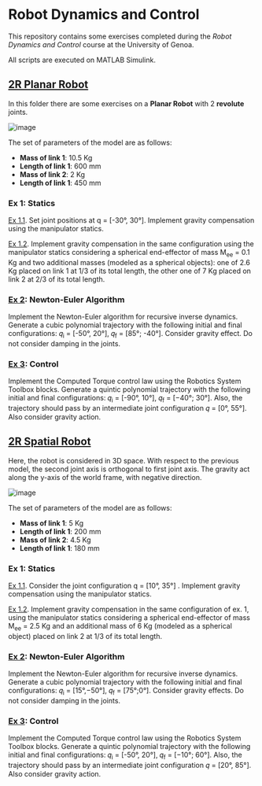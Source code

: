 # Robot Dynamics and Control

This repository contains some exercises completed during the _Robot Dynamics and Control_ course at the University of Genoa.

All scripts are executed on MATLAB Simulink.

## [2R Planar Robot](https://github.com/alessandrotrovatello/Robot-Dynamics-and-Control/tree/main/2R_planar_robot)

In this folder there are some exercises on a **Planar Robot** with 2 **revolute** joints.

![image](https://github.com/user-attachments/assets/afa6b5bb-ffee-4e74-93ef-3cde9877a974)

The set of parameters of the model are as follows:

- **Mass of link 1**: 10.5 Kg
- **Length of link 1**: 600 mm
- **Mass of link 2**: 2 Kg
- **Length of link 1**: 450 mm

### Ex 1: Statics
[Ex 1.1](https://github.com/alessandrotrovatello/Robot-Dynamics-and-Control/blob/main/2R_planar_robot/Ex_1_1.slx
). Set joint positions at q = [-30°, 30°]. Implement gravity compensation using the manipulator statics.

[Ex 1.2](https://github.com/alessandrotrovatello/Robot-Dynamics-and-Control/blob/main/2R_planar_robot/Ex_1_2.slx
). Implement gravity compensation in the same configuration using the manipulator statics considering a spherical end-effector of mass M<sub>ee</sub> = 0.1 Kg and two additional masses (modeled as a spherical objects): one of 2.6 Kg placed on link 1 at 1/3 of its total length, the other one of 7 Kg placed on link 2 at 2/3 of its total length.

### [Ex 2](https://github.com/alessandrotrovatello/Robot-Dynamics-and-Control/blob/main/2R_planar_robot/Ex_2.slx): Newton-Euler Algorithm

Implement the Newton-Euler algorithm for recursive inverse dynamics. Generate a cubic polynomial trajectory with the following initial and final configurations: 𝑞<sub>i</sub> = [-50°, 20°], 𝑞<sub>f</sub> = [85°; -40°]. Consider gravity effect. Do not consider damping in the joints. 

### [Ex 3](https://github.com/alessandrotrovatello/Robot-Dynamics-and-Control/blob/main/2R_planar_robot/Ex_3.slx): Control

Implement the Computed Torque control law using the Robotics System Toolbox blocks. Generate a quintic polynomial trajectory with the following initial and final configurations: 𝑞<sub>i</sub> = [-90°, 10°], 𝑞<sub>f</sub> = [−40°; 30°]. Also, the trajectory should pass by an intermediate  joint configuration 𝑞 = [0°,  55°]. Also consider gravity action. 

## [2R Spatial Robot](https://github.com/alessandrotrovatello/Robot-Dynamics-and-Control/tree/main/2R_spatial_robot)

Here, the robot is considered in 3D space. With respect to the previous model, the second joint axis is orthogonal to first joint axis. The gravity act along the y-axis of the world frame, with negative direction.

![image](https://github.com/user-attachments/assets/ad013649-afa0-44a3-ae66-34c9ae8df0fe)

The set of parameters of the model are as follows:

- **Mass of link 1**: 5 Kg
- **Length of link 1**: 200 mm
- **Mass of link 2**: 4.5 Kg
- **Length of link 1**: 180 mm

### Ex 1: Statics
[Ex 1.1](https://github.com/alessandrotrovatello/Robot-Dynamics-and-Control/blob/main/2R_spatial_robot/Ex_1_1.slx
). Consider the joint configuration q = [10°, 35°] . Implement gravity compensation using the manipulator statics.

[Ex 1.2](https://github.com/alessandrotrovatello/Robot-Dynamics-and-Control/blob/main/2R_spatial_robot/Ex_1_2.slx
). Implement gravity compensation in the same configuration of ex. 1, using the manipulator statics considering a spherical end-effector of mass M<sub>ee</sub> = 2.5 Kg and an additional mass of 6 Kg (modeled as a spherical object) placed on link 2 at 1/3 of its total length. 

### [Ex 2](https://github.com/alessandrotrovatello/Robot-Dynamics-and-Control/blob/main/2R_spatial_robot/Ex_2.slx): Newton-Euler Algorithm

Implement the Newton-Euler algorithm for recursive inverse dynamics. Generate a cubic polynomial trajectory with the following initial and final configurations: 𝑞<sub>i</sub> = [15°,−50°], 𝑞<sub>f</sub> = [75°;0°]. Consider gravity effects. Do not consider damping in the joints.

### [Ex 3](https://github.com/alessandrotrovatello/Robot-Dynamics-and-Control/blob/main/2R_spatial_robot/Ex_3.slx): Control

Implement the Computed Torque control law using the Robotics System Toolbox blocks. Generate a quintic polynomial trajectory with the following initial and final configurations: 𝑞<sub>i</sub> = [-50°, 20°], 𝑞<sub>f</sub> = [−10°; 60°]. Also, the trajectory should pass by an intermediate  joint configuration 𝑞 = [20°,  85°]. Also consider gravity action.
